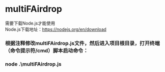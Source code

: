 # multiFAirdrop
需要下载Node.js才能使用  
Node.js下载地址：https://nodejs.org/en/download  

### 根据注释修改multiFAirdrop.js文件，然后进入项目根目录，打开终端（命令提示符/cmd）脚本启动命令： 
### node .\multiFAirdrop.js
